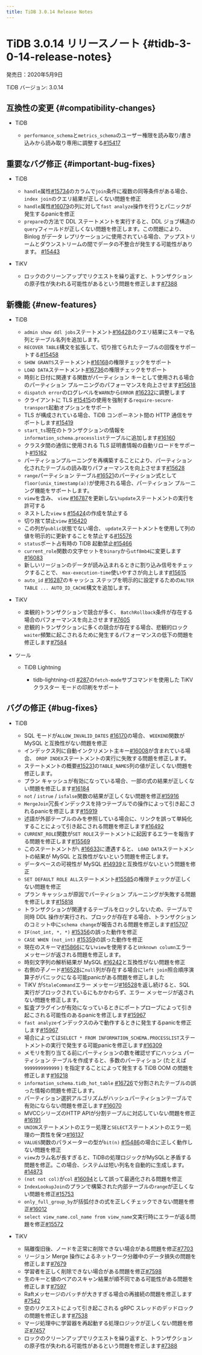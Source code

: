 ```yaml
---
title: TiDB 3.0.14 Release Notes
---
```


# TiDB 3.0.14 リリースノート {#tidb-3-0-14-release-notes}

発売日：2020年5月9日

TiDB バージョン: 3.0.14

## 互換性の変更 {#compatibility-changes}

-   TiDB

    -   `performance_schema`と`metrics_schema`のユーザー権限を読み取り/書き込みから読み取り専用に調整する[#15417](https://github.com/pingcap/tidb/pull/15417)

## 重要なバグ修正 {#important-bug-fixes}

-   TiDB

    -   `handle`属性[#15734](https://github.com/pingcap/tidb/pull/15734)のカラムで`join`条件に複数の同等条件がある場合、 `index join`のクエリ結果が正しくない問題を修正
    -   `handle`属性[#16079](https://github.com/pingcap/tidb/pull/16079)の列に対して`fast analyze`操作を行うとパニックが発生するpanicを修正
    -   `prepare`の方法で DDL ステートメントを実行すると、DDL ジョブ構造の`query`フィールドが正しくない問題を修正します。この問題により、 Binlog がデータ レプリケーションに使用されている場合、アップストリームとダウンストリームの間でデータの不整合が発生する可能性があります。 [#15443](https://github.com/pingcap/tidb/pull/15443)

-   TiKV

    -   ロックのクリーンアップでリクエストを繰り返すと、トランザクションの原子性が失われる可能性があるという問題を修正します[#7388](https://github.com/tikv/tikv/pull/7388)

## 新機能 {#new-features}

-   TiDB

    -   `admin show ddl jobs`ステートメント[#16428](https://github.com/pingcap/tidb/pull/16428)のクエリ結果にスキーマ名列とテーブル名列を追加します。
    -   `RECOVER TABLE`構文を拡張して、切り捨てられたテーブルの回復をサポートする[#15458](https://github.com/pingcap/tidb/pull/15458)
    -   `SHOW GRANTS`ステートメント[#16168](https://github.com/pingcap/tidb/pull/16168)の権限チェックをサポート
    -   `LOAD DATA`ステートメント[#16736](https://github.com/pingcap/tidb/pull/16736)の権限チェックをサポート
    -   時刻と日付に関連する関数がパーティション キーとして使用される場合のパーティション プルーニングのパフォーマンスを向上させます[#15618](https://github.com/pingcap/tidb/pull/15618)
    -   `dispatch error`のログレベルを`WARN`から`ERROR` [#16232](https://github.com/pingcap/tidb/pull/16232)に調整します
    -   クライアントに TLS [#15415](https://github.com/pingcap/tidb/pull/15415)の使用を強制する`require-secure-transport`起動オプションをサポート
    -   TLS が構成されている場合、TiDB コンポーネント間の HTTP 通信をサポートします[#15419](https://github.com/pingcap/tidb/pull/15419)
    -   `start_ts`現在のトランザクションの情報を`information_schema.processlist`テーブルに追加します[#16160](https://github.com/pingcap/tidb/pull/16160)
    -   クラスタ間の通信に使用される TLS 証明書情報の自動リロードをサポート[#15162](https://github.com/pingcap/tidb/pull/15162)
    -   パーティションプルーニングを再構築することにより、パーティション化されたテーブルの読み取りパフォーマンスを向上させます[#15628](https://github.com/pingcap/tidb/pull/15628)
    -   `range`パーティション テーブル[#16521](https://github.com/pingcap/tidb/pull/16521)のパーティション式として`floor(unix_timestamp(a))`が使用される場合、パーティション プルーニング機能をサポートします。
    -   `view`を含み、 `view` [#16787](https://github.com/pingcap/tidb/pull/16787)を更新しない`update`ステートメントの実行を許可する
    -   ネストした`view` s [#15424](https://github.com/pingcap/tidb/pull/15424)の作成を禁止する
    -   切り捨て禁止`view` [#16420](https://github.com/pingcap/tidb/pull/16420)
    -   この列が`public`状態でない場合、 `update`ステートメントを使用して列の値を明示的に更新することを禁止する[#15576](https://github.com/pingcap/tidb/pull/15576)
    -   `status`ポート占有時の TiDB 起動禁止[#15466](https://github.com/pingcap/tidb/pull/15466)
    -   `current_role`関数の文字セットを`binary`から`utf8mb4`に変更します[#16083](https://github.com/pingcap/tidb/pull/16083)
    -   新しいリージョンのデータが読み込まれるときに割り込み信号をチェックすることで、 `max-execution-time`使いやすさが向上します[#15615](https://github.com/pingcap/tidb/pull/15615)
    -   `auto_id` [#16287](https://github.com/pingcap/tidb/pull/16287)のキャッシュ ステップを明示的に設定するための`ALTER TABLE ... AUTO_ID_CACHE`構文を追加します。

-   TiKV

    -   楽観的トランザクションで競合が多く、 `BatchRollback`条件が存在する場合のパフォーマンスを向上させます[#7605](https://github.com/tikv/tikv/pull/7605)
    -   悲観的トランザクションに多くの競合が存在する場合、悲観的ロック`waiter`頻繁に起こされるために発生するパフォーマンスの低下の問題を修正します[#7584](https://github.com/tikv/tikv/pull/7584)

-   ツール

    -   TiDB Lightning

        -   tidb-lightning-ctl [#287](https://github.com/pingcap/tidb-lightning/pull/287)の`fetch-mode`サブコマンドを使用した TiKV クラスター モードの印刷をサポート

## バグの修正 {#bug-fixes}

-   TiDB

    -   SQL モードが`ALLOW_INVALID_DATES` [#16170](https://github.com/pingcap/tidb/pull/16170)の場合、 `WEEKEND`関数が MySQL と互換性がない問題を修正
    -   インデックス列に自動インクリメント主キー[#16008](https://github.com/pingcap/tidb/pull/16008)が含まれている場合、 `DROP INDEX`ステートメントの実行に失敗する問題を修正します。
    -   ステートメントの概要[#15231](https://github.com/pingcap/tidb/pull/15231)の`TABLE_NAMES`列の値が正しくない問題を修正します。
    -   プラン キャッシュが有効になっている場合、一部の式の結果が正しくない問題を修正します[#16184](https://github.com/pingcap/tidb/pull/16184)
    -   `not` / `istrue` / `isfalse`関数の結果が正しくない問題を修正[#15916](https://github.com/pingcap/tidb/pull/15916)
    -   `MergeJoin`冗長インデックスを持つテーブルでの操作によって引き起こされるpanicを修正します[#15919](https://github.com/pingcap/tidb/pull/15919)
    -   述語が外部テーブルのみを参照している場合に、リンクを誤って単純化することによって引き起こされる問題を修正します[#16492](https://github.com/pingcap/tidb/pull/16492)
    -   `CURRENT_ROLE`関数が`SET ROLE`ステートメントに起因するエラーを報告する問題を修正します[#15569](https://github.com/pingcap/tidb/pull/15569)
    -   このステートメントが`\` [#16633](https://github.com/pingcap/tidb/pull/16633)に遭遇すると、 `LOAD DATA`ステートメントの結果が MySQL と互換性がないという問題を修正します。
    -   データベースの可視性が MySQL [#14939](https://github.com/pingcap/tidb/pull/14939)と互換性がないという問題を修正
    -   `SET DEFAULT ROLE ALL`ステートメント[#15585](https://github.com/pingcap/tidb/pull/15585)の権限チェックが正しくない問題を修正
    -   プラン キャッシュが原因でパーティション プルーニングが失敗する問題を修正します[#15818](https://github.com/pingcap/tidb/pull/15818)
    -   トランザクションが関連するテーブルをロックしないため、テーブルで同時 DDL 操作が実行され、ブロックが存在する場合、トランザクションのコミット中に`schema change`が報告される問題を修正します[#15707](https://github.com/pingcap/tidb/pull/15707)
    -   `IF(not_int, *, *)` [#15356](https://github.com/pingcap/tidb/pull/15356)の誤った動作を修正
    -   `CASE WHEN (not_int)` [#15359](https://github.com/pingcap/tidb/pull/15359)の誤った動作を修正
    -   現在のスキーマ[#15866](https://github.com/pingcap/tidb/pull/15866)にない`view`を使用すると`Unknown column`エラー メッセージが返される問題を修正します。
    -   時刻文字列の解析結果が MySQL [#16242](https://github.com/pingcap/tidb/pull/16242)と互換性がない問題を修正
    -   右側の子ノード[#16528](https://github.com/pingcap/tidb/pull/16528)に`null`列が存在する場合に`left join`照合順序演算子がパニックになる可能panicがある問題を修正しました
    -   TiKV が`StaleCommand`エラー メッセージ[#16528](https://github.com/pingcap/tidb/pull/16528)を返し続けると、SQL 実行がブロックされているにもかかわらず、エラー メッセージが返されない問題を修正します。
    -   監査プラグインが有効になっているときにポートプローブによって引き起こされる可能性のあるpanicを修正します[#15967](https://github.com/pingcap/tidb/pull/15967)
    -   `fast analyze`インデックスのみで動作するときに発生するpanicを修正します[#15967](https://github.com/pingcap/tidb/pull/15967)
    -   場合によっては`SELECT * FROM INFORMATION_SCHEMA.PROCESSLIST`ステートメントの実行で発生する可能panicを修正します[#16309](https://github.com/pingcap/tidb/pull/16309)
    -   メモリを割り当てる前にパーティションの数を確認せずにハッシュ パーティション テーブルを作成すると、多数のパーティション (たとえば`9999999999999` ) を指定することによって発生する TiDB OOM の問題を修正します[#16218](https://github.com/pingcap/tidb/pull/16218)
    -   `information_schema.tidb_hot_table` [#16726](https://github.com/pingcap/tidb/pull/16726)で分割されたテーブルの誤った情報の問題を修正します。
    -   パーティション選択アルゴリズムがハッシュパーティションテーブルで有効にならない問題を修正します[#16070](https://github.com/pingcap/tidb/pull/16070)
    -   MVCCシリーズのHTTP APIが分割テーブルに対応していない問題を修正[#16191](https://github.com/pingcap/tidb/pull/16191)
    -   `UNION`ステートメントのエラー処理と`SELECT`ステートメントのエラー処理の一貫性を保つ[#16137](https://github.com/pingcap/tidb/pull/16137)
    -   `VALUES`関数のパラメーターの型が`bit(n)` [#15486](https://github.com/pingcap/tidb/pull/15486)の場合に正しく動作しない問題を修正
    -   `view`カラム名が長すぎると、TiDBの処理ロジックがMySQLと矛盾する問題を修正。この場合、システムは短い列名を自動的に生成します。 [#14873](https://github.com/pingcap/tidb/pull/14873)
    -   `(not not col)`が`col` [#16094](https://github.com/pingcap/tidb/pull/16094)として誤って最適化される問題を修正
    -   `IndexLookupJoin`のプランで構築された内部テーブルの`range`が正しくない問題を修正[#15753](https://github.com/pingcap/tidb/pull/15753)
    -   `only_full_group_by`が括弧付きの式を正しくチェックできない問題を修正[#16012](https://github.com/pingcap/tidb/pull/16012)
    -   `select view_name.col_name from view_name`文実行時にエラーが返る問題を修正[#15572](https://github.com/pingcap/tidb/pull/15572)

-   TiKV

    -   隔離復旧後、ノードを正常に削除できない場合がある問題を修正[#7703](https://github.com/tikv/tikv/pull/7703)
    -   リージョン Merge 操作によるネットワーク分離中のデータ損失の問題を修正します[#7679](https://github.com/tikv/tikv/pull/7679)
    -   学習者を正しく削除できない場合がある問題を修正[#7598](https://github.com/tikv/tikv/pull/7598)
    -   生のキーと値のペアのスキャン結果が順不同である可能性がある問題を修正します[#7597](https://github.com/tikv/tikv/pull/7597)
    -   Raftメッセージのバッチが大きすぎる場合の再接続の問題を修正します[#7542](https://github.com/tikv/tikv/pull/7542)
    -   空のリクエストによって引き起こされる gRPC スレッドのデッドロックの問題を修正します[#7538](https://github.com/tikv/tikv/pull/7538)
    -   マージ処理中に学習器を再起動する処理ロジックが正しくない問題を修正[#7457](https://github.com/tikv/tikv/pull/7457)
    -   ロックのクリーンアップでリクエストを繰り返すと、トランザクションの原子性が失われる可能性があるという問題を修正します[#7388](https://github.com/tikv/tikv/pull/7388)

